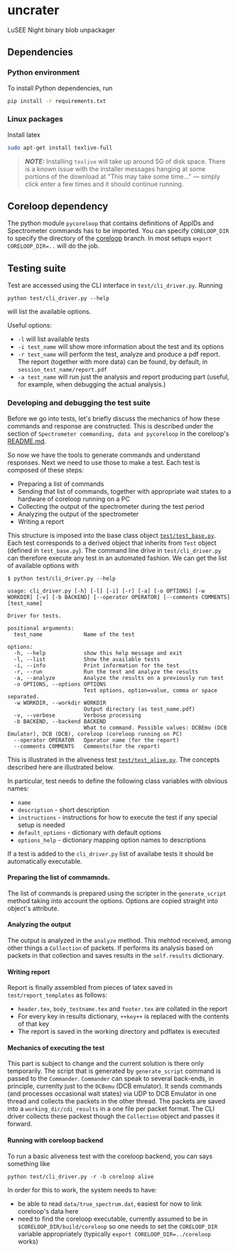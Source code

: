 # uncrater
LuSEE Night binary blob unpackager

## Dependencies
### Python environment
To install Python dependencies, run
```bash
pip install -r requirements.txt
```
### Linux packages
Install latex
```bash
sudo apt-get install texlive-full
```
> **_NOTE:_**  Installing `texlive` will take up around 5G of disk space. There is a known issue with the installer
> messages hanging at some portions of the download at "This may take some time..." &mdash; simply click enter a few
> times and it should continue running.


## Coreloop dependency

The python module `pycoreloop` that contains definitions of AppIDs and Spectrometer commands has to be imported.
You can specify `CORELOOP_DIR` to specify the directory of the [coreloop](https://github.com/lusee-night/coreloop/) branch.
In most setups `export CORELOOP_DIR=..` will do the job.

## Testing suite

Test are accessed using the CLI interface in `test/cli_driver.py`. Running 
```
python test/cli_driver.py --help
```
will list the available options.

Useful options:
 * `-l` will list available tests
 * `-i test_name` will show more information about the test and its options
 * `-r test_name` will perform the test, analyze and produce a pdf report. The report (together with more data) can be found, by default, in `session_test_name/report.pdf`
 * `-a test_name` will run just the analysis and report producing part (useful, for example, when debugging the actual analysis.)


 ### Developing and debugging the test suite

 
Before we go into tests, let's briefly discuss the mechanics of how these commands and response are constructed. This is described under the section of `Spectrometer commanding, data and pycoreloop` in the coreloop's [README.md](https://github.com/lusee-night/coreloop/).

So now we have the tools to generate commands and understand responses. Next we need to use those to make a test.  Each test is composed of these steps:
  * Preparing a list of commands
  * Sending that list of commands, together with appropriate wait states to a hardware of coreloop running on a PC
  * Collecting the output of the spectrometer during the test period
  * Analyzing the output of the spectrometer
  * Writing a report

This structure is imposed into the base class object [`test/test_base.py`](test/test_base.py). Each test corresponds to a derived object that inherits from `Test` object (defined in `test_base.py`). The command line drive in `test/cli_driver.py` can therefore execute any test in an automated fashion. We can get the list of available options with 

```
$ python test/cli_driver.py --help

usage: cli_driver.py [-h] [-l] [-i] [-r] [-a] [-o OPTIONS] [-w WORKDIR] [-v] [-b BACKEND] [--operator OPERATOR] [--comments COMMENTS] [test_name]

Driver for tests.

positional arguments:
  test_name             Name of the test

options:
  -h, --help            show this help message and exit
  -l, --list            Show the available tests
  -i, --info            Print information for the test
  -r, --run             Run the test and analyze the results
  -a, --analyze         Analyze the results on a previously run test
  -o OPTIONS, --options OPTIONS
                        Test options, option=value, comma or space separated.
  -w WORKDIR, --workdir WORKDIR
                        Output directory (as test_name.pdf)
  -v, --verbose         Verbose processing
  -b BACKEND, --backend BACKEND
                        What to command. Possible values: DCBEmu (DCB Emulator), DCB (DCB), coreloop (coreloop running on PC)
  --operator OPERATOR   Operator name (for the report)
  --comments COMMENTS   Comments(for the report)
```


 This is illustrated in the aliveness test [`test/test_alive.py`](test/test_alive.py). The concepts described here are illustrated below.

In particular, test needs to define the following class variables with obvious names:

  * `name`
  * `description` - short description
  * `instructions` - instructions for how to execute the test if any special setup is needed
  * `default_options` - dictionary with default options 
  * `options_help` - dictionary mapping option names to descriptions

If a test is added to the `cli_driver.py` list of availabe tests it should be automatically executable.

#### Preparing the list of commamnds.

The list of commands is prepared using the scripter in the `generate_script` method taking into account the options. Options are copied straight into object's attribute.

#### Analyzing the output

The output is analyzed in the `analyze` method. This mehtod received, among other things a `Collection` of packets. If performs its analysis based on packets in that collection and saves results in the `self.results` dictionary.

#### Writing report

Report is finally assembled from pieces of latex saved in `test/report_templates` as follows:
 * `header.tex`, `body_testname.tex` and `footer.tex` are collated in the report
 * For every key in results dictionary, `++key++` is replaced with the contents of that key
 * The report is saved in the working directory and pdflatex is executed


 #### Mechanics of executing the test

 This part is subject to change and the current solution is there only temporarily. The script that is generated by `generate_script` command is passed to the `Commander`. `Commander` can speak to several back-ends, in principle, currenlty just to the `DCBemu` (DCB emulator). It sends commands (and processes occasional wait states) via UDP to DCB Emulator in one thread and collects the packets in the other thread. The packets are saved into a `working_dir/cdi_results` in a one file per packet format. The CLI driver collects these packest though the `Collection` object and passes it forward.
  
#### Running with coreloop backend

To run a basic aliveness test with the coreloop backend, you can says something like
```
python test/cli_driver.py -r -b coreloop alive
```

In order for this to work, the system needs to have:
 * be able to read `data/true_spectrum.dat`, easiest for now to link coreloop's data here
 * need to find the coreloop executable, currently assumed to be in `$CORELOOP_DIR/build/coreloop` so one needs to set the `CORELOOP_DIR` variable appropriately (typically `export CORELOOP_DIR=../coreloop` works)

